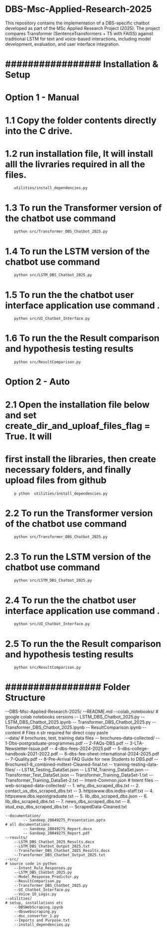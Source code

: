 # DBS-Msc-Applied-Research-2025
This repository contains the implementation of a DBS-specific chatbot developed as part of the MSc Applied Research Project (2025). The project compares Transformer (SentenceTransformers + T5 with FAISS) against traditional LSTM for text and voice-based interactions, including model development, evaluation, and user interface integration.

# ################# Installation & Setup #########################

# Option 1 - Manual

# 1.1 Copy the folder contents directly into the C drive. 
# 1.2 run installation file, It will install alll the livraries required in all the files.
        utilities/install_dependencies.py
# 1.3 To run the Transformer version of the chatbot use command 
        python src/Transformer_DBS_Chatbot_2025.py
# 1.4 To run the LSTM version of the chatbot use command 
        python src/LSTM_DBS_Chatbot_2025.py
# 1.5 To run the the chatbot user interface application use command . 
        python src/UI_Chatbot_Interface.py
# 1.6 To run the the Result comparison and hypothesis testing results
        python src/ResultComparison.py

# Option 2 - Auto

# 2.1 Open the installation file below and set create_dir_and_uploaf_files_flag = True. It will 
#      first install the libraries, then create necessary folders, and finally upload files from github

        p ython  utilities/install_dependencies.py     

# 2.2 To run the Transformer version of the chatbot use command 
        python src/Transformer_DBS_Chatbot_2025.py
# 2.3 To run the LSTM version of the chatbot use command 
        python src/LSTM_DBS_Chatbot_2025.py
# 2.4 To run the the chatbot user interface application use command . 
        python src/UI_Chatbot_Interface.py
# 2.5 To run the the Result comparison and hypothesis testing results
        python src/ResultComparison.py

# ################# Folder Structure #########################

--DBS-Msc-Applied-Research-2025/
    --README.md
    --colab_notebooks/                          # google colab notebooks versions 
        -- LSTM_DBS_Chatbot_2025.py
        -- LSTM_DBS_Chatbot_2025.ipynb
        -- Transformer_DBS_Chatbot_2025.py
        -- Transformer_DBS_Chatbot_2025.ipynb
        -- ResultComparison.ipynb
    --content                                   # Files n str required for direct copy paste         
    --data/                                     # brochures, test, training data files
        -- brochures-data-collected/
            -- 1-Dbs-postgraduate-programmes.pdf
            -- 2-FAQs-DBS.pdf
            -- 3-LTA-Newsletter-Issue.pdf
            -- 4-dbs-fees-2024-2025.pdf
            -- 5-dbs-college-handbook-2021-2022.pdf
            -- 6-dbs-fee-sheet-international-2024-2025.pdf
            -- 7-Quality.pdf
            -- 8-Pre-Arrival FAQ Guide for new Students to DBS.pdf
            -- Brochures1-8_combined-mdtext-Cleaned-final.txt
        -- training-testing-data-files/
            -- LSTM_Testing_DataSet.json
            -- LSTM_Training_DataSet.json
            -- Transformer_Test_DataSet.json
            -- Transformer_Training_DataSet-1.txt
            -- Transformer_Training_DataSet-2.txt
            -- Intent-Common.json                 # Intent files
        -- web-scraped-data-collected/
            -- 1. why_dbs_scraped_dbs.txt
            -- 2. contact_us_dbs_scraped_dbs.txt
            -- 3. httpswww.dbs.iedbs-staff.txt
            -- 4. httpswww.dbs.iepostgraduate.txt
            -- 5. lib_dbs_scraped_dbs.json
            -- 6. lib_dbs_scraped_dbs.txt
            -- 7. news_dbs_scraped_dbs.txt
            -- 8. stud_exp_dbs_scraped_dbs.txt
            -- ScrapedData-Cleaned.txt

    --documentation/
            -- Sandeep_20049275_Presentation.pptx                          # all documentations
            -- Sandeep_20049275_Report.docx
            -- Sandeep_20049275_Report.pdf
    --results/
        --LSTM_DBS_Chatbot_2025_Results.docx
        --LSTM_DBS_Chatbot_Output_2025.txt
        --Transformer_DBS_Chatbot_2025_Results.docx
        --Transformer_DBS_Chatbot_Output_2025.txt
    --src/                                                                  # source code in python
        --Intent_Rule_Responses.py
        --LSTM_DBS_Chatbot_2025.py
        --Model_Response_Predictor.py
        --ResultComparison.py
        --Transformer_DBS_Chatbot_2025.py
        --UI_Chatbot_Interface.py
        --Voice_IO_Logic.py
    --utilities/                                                             # setup, installations etc
        --DBSWebScraping.ipynb
        --dbswebscraping.py
        --doc_converter_1.py
        --Imports and Purpose.txt
        --install_dependencies.py

